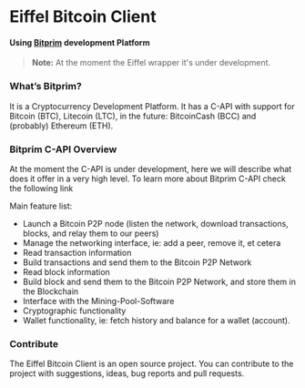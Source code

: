 # Eiffel Bitcoin Client
#### Using [Bitprim](www.bitprim.org) development Platform

> **Note:**
> At the moment the Eiffel wrapper it's under development.


### What’s Bitprim?

It is a Cryptocurrency Development Platform. It has a C-API with support for Bitcoin (BTC), Litecoin (LTC), in the future: BitcoinCash (BCC) and (probably) Ethereum (ETH).

### Bitprim C-API Overview

At the moment the C-API is under development, here we will describe what does it offer in a very high level. To learn more about Bitprim C-API check the following link

Main feature list:

 * Launch a Bitcoin P2P node (listen the network, download transactions, blocks, and relay them to our peers)
 * Manage the networking interface, ie: add a peer, remove it, et cetera
 * Read transaction information
 * Build transactions and send them to the Bitcoin P2P Network
 * Read block information
 * Build block and send them to the Bitcoin P2P Network, and store them in the Blockchain
 * Interface with the Mining-Pool-Software
 * Cryptographic functionality
 * Wallet functionality, ie: fetch history and balance for a wallet (account).


### Contribute

The Eiffel Bitcoin Client is an open source project. You can contribute to the project with suggestions, ideas, bug reports and pull requests.